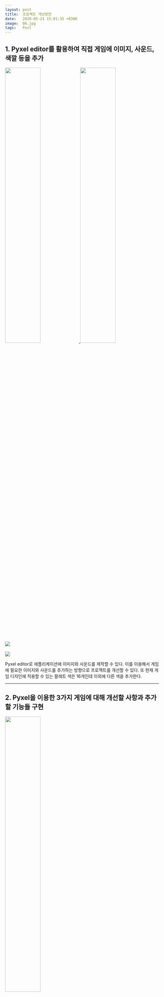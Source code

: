 ```yaml
---
layout: post
title:  프로젝트 개선방안
date:   2020-05-21 15:01:35 +0300
image:  06.jpg
tags:   Post
---
```


## 1. Pyxel editor를 활용하여 직접 게임에 이미지, 사운드, 색깔 등을 추가

<a href="https://github.com/kitao/pyxel/blob/master/pyxel/examples/03_draw_api.py" target="_blank">
<img src="https://raw.githubusercontent.com/kitao/pyxel/master/pyxel/examples/screenshots/03_draw_api.gif" width="48%">
</a>

<a href="https://github.com/kitao/pyxel/blob/master/pyxel/examples/04_sound_api.py" target="_blank">
<img src="https://raw.githubusercontent.com/kitao/pyxel/master/pyxel/examples/screenshots/04_sound_api.gif" width="48%">
</a>

<img src="https://raw.githubusercontent.com/kitao/pyxel/master/pyxel/examples/screenshots/05_color_palette.png">
<br><br>
<img src="https://raw.githubusercontent.com/kitao/pyxel/master/images/pyxel_palette.png">

Pyxel editor로 애플리케이션에 이미지와 사운드를 제작할 수 있다. 이를 이용해서 게임에 필요한 이미지와 사운드를 추가하는 방향으로 프로젝트를 개선할 수 있다. 또 현재 게임 디자인에 적용할 수 있는 팔레트 색은 16개인데 이외에 다른 색을 추가한다.

---

## 2. Pyxel을 이용한 3가지 게임에 대해 개선할 사항과 추가할 기능들 구현

<a href="https://github.com/kitao/pyxel/blob/master/pyxel/examples/02_jump_game.py" target="_blank">
<img src="https://raw.githubusercontent.com/kitao/pyxel/master/pyxel/examples/screenshots/02_jump_game.gif" width="48%">
</a>

pyxel/examples 파일의 세가지 게임을 여러 난이도로 진행할 수 있도록 구현한다. 
* jump_game.py와 snake_game.py의 속도 조절: 높은 level일수록 빠르게 움직이도록 하여 난이도를 조절할 수 있다. 
* jump_game.py에서 장애물들을 파괴하는 기능을 추가한다.
* snake_game.py에서 snake가 먹으면 길이가 줄어드는 장치를 추가한다.

---

## 3. Pyxel을 이용한 새로운 게임을 프로젝트에 추가

<img src=" https://github.com/shivanju/pyxel-games/blob/master/Tetris/tetris_screenshot.png">

현재 project에 없는 새로운 게임들을 추가한다.
* Tetris
* Copter
* WhatAmI
* FlappyClone

